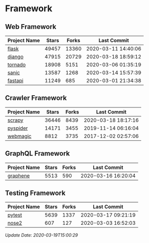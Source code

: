 # Framework

## Web Framework

| Project Name | Stars | Forks | Last Commit |
| ------------ | ----- | ----- | ----------- |
| [flask](https://github.com/pallets/flask) | 49457 | 13360 | 2020-03-11 14:40:06 |
| [django](https://github.com/django/django) | 47915 | 20729 | 2020-03-18 18:59:12 |
| [tornado](https://github.com/tornadoweb/tornado) | 18908 | 5151 | 2020-03-06 01:35:19 |
| [sanic](https://github.com/huge-success/sanic) | 13587 | 1268 | 2020-03-14 15:57:39 |
| [fastapi](https://github.com/tiangolo/fastapi) | 11249 | 685 | 2020-03-01 21:34:38 |

## Crawler Framework

| Project Name | Stars | Forks | Last Commit |
| ------------ | ----- | ----- | ----------- |
| [scrapy](https://github.com/scrapy/scrapy) | 36446 | 8439 | 2020-03-18 18:17:16 |
| [pyspider](https://github.com/binux/pyspider) | 14171 | 3455 | 2019-11-14 06:16:04 |
| [webmagic](https://github.com/code4craft/webmagic) | 8812 | 3735 | 2017-12-02 02:57:06 |

## GraphQL Framework

| Project Name | Stars | Forks | Last Commit |
| ------------ | ----- | ----- | ----------- |
| [graphene](https://github.com/graphql-python/graphene) | 5513 | 590 | 2020-03-16 16:20:04 |

## Testing Framework

| Project Name | Stars | Forks | Last Commit |
| ------------ | ----- | ----- | ----------- |
| [pytest](https://github.com/pytest-dev/pytest) | 5639 | 1337 | 2020-03-17 09:21:19 |
| [nose2](https://github.com/nose-devs/nose2) | 607 | 127 | 2020-03-03 16:52:03 |

*Update Date: 2020-03-19T15:00:29*